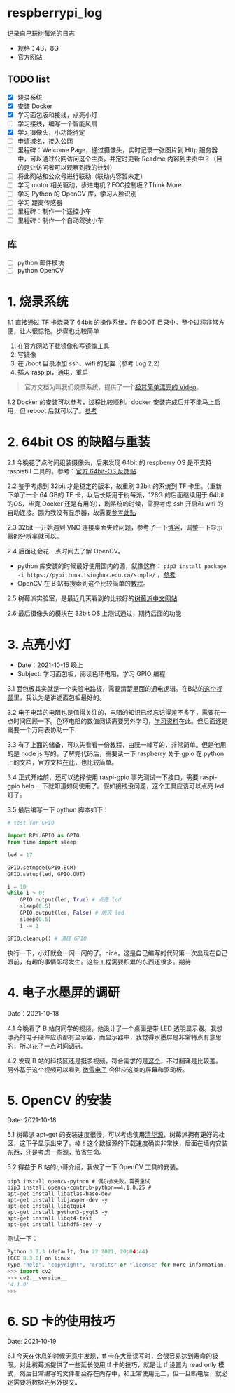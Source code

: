 # respberrypi_log
记录自己玩树莓派的日志

* 规格：4B，8G
* 官方[网站](https://www.raspberrypi.com/)

## TODO list
- [x] 烧录系统
- [x] 安装 Docker
- [x] 学习面包版和接线，点亮小灯
- [ ] 学习接线，编写一个智能风扇
- [x] 学习摄像头，小功能待定
- [ ] 申请域名，接入公网
- [ ] 里程碑：Welcome Page，通过摄像头，实时记录一张图片到 Http 服务器中，可以通过公网访问这个主页，并定时更新 Readme 内容到主页中？（目的是让访问者可以观察到我的计划）
- [ ] 将此网站和公众号进行联动（联动内容暂未定）
- [ ] 学习 motor 相关驱动，步进电机？FOC控制板？Think More
- [ ] 学习 Python 的 OpenCV 库，学习人脸识别
- [ ] 学习 距离传感器
- [ ] 里程碑：制作一个遥控小车
- [ ] 里程碑：制作一个自动驾驶小车
 
## 库
- [ ] python 邮件模块
- [ ] python OpenCV

# 1. 烧录系统

1.1 直接通过 TF 卡烧录了 64bit 的操作系统，在 BOOT 目录中。整个过程非常方便，让人很惊艳。步骤也比较简单
1. 在官方网站下载镜像和写镜像工具
2. 写镜像
3. 在 /boot 目录添加 ssh、wifi 的配置（参考 Log 2.2）
4. 插入 rasp pi，通电，重启

> 官方文档为叫我们烧录系统，提供了一个[极其简单漂亮的 Video](https://www.raspberrypi.com/documentation/computers/getting-started.html#using-raspberry-pi-imager)。

1.2 Docker 的安装可以参考，过程比较顺利。docker 安装完成后并不能马上启用，但 reboot 后就可以了。[参考](https://phoenixnap.com/kb/docker-on-raspberry-pi)

# 2. 64bit OS 的缺陷与重装

2.1 今晚花了点时间组装摄像头，后来发现 64bit 的 respberry OS 是不支持 raspistill 工具的。参考：[官方 64bit-OS 反馈贴](https://forums.raspberrypi.com/viewtopic.php?p=1729089#p1729089) 

2.2 鉴于考虑到 32bit 才是稳定的版本，故重刷 32bit 的系统到 TF 卡里。（重新下单了一个 64 GB的 TF 卡，以后长期用于树莓派，128G 的后面继续用于 64bit 的OS，毕竟 Docker 还是有用的），刷系统的时候，需要考虑 ssh 开启和 wifi 的自动连接。因为我没有显示器，故需要[参考此贴](https://shumeipai.nxez.com/2018/08/31/raspberry-pi-vnc-viewer-configuration-tutorial.html
)

2.3 32bit 一开始遇到 VNC 连接桌面失败问题，参考了一下[博客](https://www.tomshardware.com/how-to/fix-cannot-currently-show-desktop-error-raspberry-pi)，调整一下显示器的分辨率就可以。

2.4 后面还会花一点时间去了解 OpenCV。

* python 库安装的时候最好使用国内的源，就像这样： `pip3 install package -i https://pypi.tuna.tsinghua.edu.cn/simple/` ，[参考](https://zhuanlan.zhihu.com/p/124311177)
* OpenCV 在 B 站有搜索到这个比较简单的[教程](https://www.bilibili.com/video/BV1qh411Y7ty)。

2.5 树莓派实验室，是最近几天看到的比较好的[树莓派中文网站](https://shumeipai.nxez.com/) 

2.6 最后摄像头的模块在 32bit OS 上测试通过，期待后面的功能

# 3. 点亮小灯
* Date：2021-10-15 晚上
* Subject: 学习面包板，阅读色环电阻，学习 GPIO 编程

3.1 面包板其实就是一个实验电路板，需要清楚里面的通电逻辑。在B站的[这个视频](https://www.bilibili.com/video/BV1gz4y1Z7N7)里，我认为是讲述面包板最好的。

3.2 电子电路的电阻也是值得关注的，电阻的知识已经忘记得差不多了，需要花一点时间回顾一下。色环电阻的数值阅读需要另外学习，[学习资料](https://www.bilibili.com/video/BV1X64y1U7rQ)在此。但后面还是需要一个万用表协助一下.

3.3 有了上面的储备，可以先看看一份[教程](https://www.ruanyifeng.com/blog/2017/06/raspberry-pi-tutorial.html)，由阮一峰写的，非常简单。但是他用的是 node js 写的。了解完代码后，需要读一下 raspberry 关于 gpio 在 python 上的文档，官方文档[在此](https://sourceforge.net/p/raspberry-gpio-python/wiki/BasicUsage/)，也比较简单。

3.4 正式开始前，还可以选择使用 raspi-gpio 事先测试一下接口，需要 raspi-gpio help 一下就知道如何使用了。假如接线没问题，这个工具应该可以点亮 led 灯了。

3.5 最后编写一下 python 脚本如下：
```python
# test for GPIO

import RPi.GPIO as GPIO
from time import sleep

led = 17

GPIO.setmode(GPIO.BCM)
GPIO.setup(led, GPIO.OUT)

i = 10
while i > 0:
    GPIO.output(led, True) # 点亮 led
    sleep(0.5)
    GPIO.output(led, False) # 熄灭 led
    sleep(0.5)
    i -= 1

GPIO.cleanup() # 清理 GPIO
```

执行一下，小灯就会一闪一闪的了。nice，这是自己编写的代码第一次出现在自己眼前，有趣的事情即将发生。这些工程需要积累的东西还很多。期待

# 4. 电子水墨屏的调研
Date：2021-10-18 

4.1 今晚看了 B 站何同学的视频，他设计了一个桌面是带 LED 透明显示器。我想漂亮的电子硬件应该都有显示器，而显示器中，我觉得水墨屏是非常特点有意思的，所以花了一点时间调研。

4.2 发现 B 站的科技区还是挺多视频，符合需求的是[这个](https://www.bilibili.com/video/BV1bf4y1177M?from=search&seid=3348862390233158475&spm_id_from=333.337.0.0)，不过翻译是比较差。另外基于这个视频可以看到 [微雪电子](https://detail.tmall.com/item.htm?id=550688629935&skuId=3770460932966) 会供应这类的屏幕和驱动板。

# 5. OpenCV 的安装
Date: 2021-10-18

5.1 树莓派 apt-get 的安装速度很慢，可以考虑使用[清华源](https://mirrors.tuna.tsinghua.edu.cn/help/raspbian/)，树莓派拥有更好的社区，这下子显示出来了。棒！这个数据源的下载速度确实非常快，后面在墙内安装东西，还是考虑一些源，节省生命。

5.2 得益于 B 站的小哥介绍，我做了一下 OpenCV 工具的安装。
```shell
pip3 install opencv-python # 偶尔会失败，需要重试
pip3 install opencv-contrib-python==4.1.0.25 # 
apt-get install libatlas-base-dev
apt-get install libjasper-dev -y
apt-get install libqtgui4
apt-get install python3-pyqt5 -y
apt-get install libqt4-test
apt-get install libhdf5-dev -y
```

测试一下：
```python
Python 3.7.3 (default, Jan 22 2021, 20:04:44)
[GCC 8.3.0] on linux
Type "help", "copyright", "credits" or "license" for more information.
>>> import cv2
>>> cv2.__version__
'4.1.0'
>>>
```


# 6. SD 卡的使用技巧
Date: 2021-10-19

6.1 今天在休息的时候无意中发现，tf 卡在大量读写时，会很容易达到寿命的极限。对此树莓派提供了一些延长使用 tf 卡的技巧，就是让 tf 设置为 read only 模式，然后日常编写的文件都会存在内存中，和正常使用无二，但一旦断电后，就必定需要将数据先另外提交。

